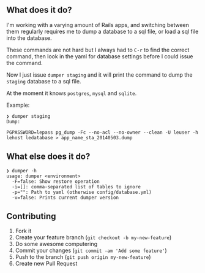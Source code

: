 ## What does it do?

I'm working with a varying amount of Rails apps, and switching between them regularly requires me to dump a database to a sql file, or load a sql file into the database.

These commands are not hard but I always had to `C-r` to find the correct command, then look in the yaml for database settings before I could issue the command.

Now I just issue `dumper staging` and it will print the command to dump the `staging` database to a sql file.

At the moment it knows `postgres`, `mysql` and `sqlite`.

Example:

```
❯ dumper staging
Dump:

PGPASSWORD=lepass pg_dump -Fc --no-acl --no-owner --clean -U leuser -h lehost ledatabase > app_name_sta_20140503.dump
```

## What else does it do?

```
❯ dumper -h
usage: dumper <environment>
  -F=false: Show restore operation
  -i=[]: comma-separated list of tables to ignore
  -p="": Path to yaml (otherwise config/database.yml)
  -v=false: Prints current dumper version
```

## Contributing

1. Fork it
2. Create your feature branch (`git checkout -b my-new-feature`)
3. Do some awesome computering
4. Commit your changes (`git commit -am 'Add some feature'`)
5. Push to the branch (`git push origin my-new-feature`)
6. Create new Pull Request
